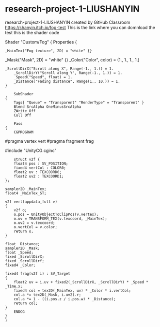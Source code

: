 # research-project-1-LIUSHANYIN
research-project-1-LIUSHANYIN created by GitHub Classroom
https://shanyin.itch.io/fog-test
This is the link where you can domnload the test
this is the shader code


Shader "Custom/Fog"
{
	Properties
	{
	
 
	_MainTex("Fog texture", 2D) = "white" {}
 _Mask("Mask", 2D) = "white" {}
	_Color("Color", color) = (1., 1., 1., 1.)
		
 
	_ScrollDirX("Scroll along X", Range(-1., 1.)) = 1.
		_ScrollDirY("Scroll along Y", Range(-1., 1.)) = 1.
		_Speed("Speed", float) = 1.
		_Distance("Fading distance", Range(1., 10.)) = 1.
	}
 
		SubShader
	{
		Tags{ "Queue" = "Transparent" "RenderType" = "Transparent" }
		Blend SrcAlpha OneMinusSrcAlpha
		ZWrite Off
		Cull Off
 
		Pass
	{
		CGPROGRAM
#pragma vertex vert
#pragma fragment frag
 
#include "UnityCG.cginc"
 
		struct v2f {
		float4 pos : SV_POSITION;
		fixed4 vertCol : COLOR0;
		float2 uv : TEXCOORD0;
		float2 uv2 : TEXCOORD1;
	};
 
	sampler2D _MainTex;
	float4 _MainTex_ST;
 
	v2f vert(appdata_full v)
	{
		v2f o;
		o.pos = UnityObjectToClipPos(v.vertex);
		o.uv = TRANSFORM_TEX(v.texcoord, _MainTex);
		o.uv2 = v.texcoord;
		o.vertCol = v.color;
		return o;
	}
 
	float _Distance;
	sampler2D _Mask;
	float _Speed;
	fixed _ScrollDirX;
	fixed _ScrollDirY;
	fixed4 _Color;
 
	fixed4 frag(v2f i) : SV_Target
	{
		float2 uv = i.uv + fixed2(_ScrollDirX, _ScrollDirY) * _Speed * _Time.x;
		fixed4 col = tex2D(_MainTex, uv) * _Color * i.vertCol;
		col.a *= tex2D(_Mask, i.uv2).r;
		col.a *= 1 - ((i.pos.z / i.pos.w) * _Distance);       
		return col;
	}
		ENDCG
	}
	}
